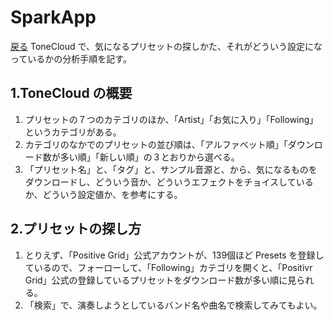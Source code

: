 # SparkApp
[戻る](./README.md)
ToneCloud で、気になるプリセットの探しかた、それがどういう設定になっているかの分析手順を記す。

## 1.ToneCloud の概要
1. プリセットの７つのカテゴリのほか、「Artist」「お気に入り」「Following」というカテゴリがある。
2. カテゴリのなかでのプリセットの並び順は、「アルファベット順」「ダウンロード数が多い順」「新しい順」の３とおりから選べる。
3. 「プリセット名」と、「タグ」と、サンプル音源と、から、気になるものをダウンロードし、どういう音か、どういうエフェクトをチョイスしているか、どういう設定値か、を参考にする。

  
## 2.プリセットの探し方
1. とりえず、「Positive Grid」公式アカウントが、139個ほど Presets を登録しているので、フォーローして、「Following」カテゴリを開くと、「Positivr Grid」公式の登録しているプリセットをダウンロード数が多い順に見られる。
2. 「検索」で、演奏しようとしているバンド名や曲名で検索してみてもよい。
